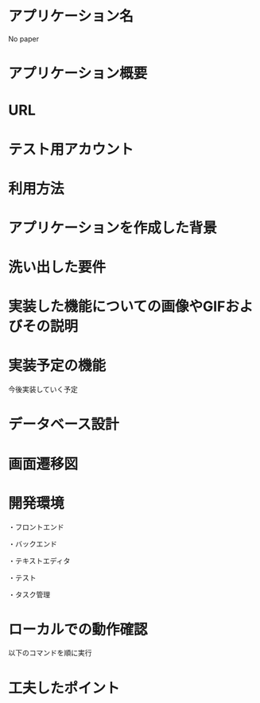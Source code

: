 # アプリケーション名
No paper

# アプリケーション概要


# URL


# テスト用アカウント


# 利用方法

## 

## 

# アプリケーションを作成した背景


# 洗い出した要件


# 実装した機能についての画像やGIFおよびその説明


# 実装予定の機能
今後実装していく予定




# データベース設計


# 画面遷移図


# 開発環境
・フロントエンド

・バックエンド

・テキストエディタ

・テスト

・タスク管理

# ローカルでの動作確認
以下のコマンドを順に実行



# 工夫したポイント

